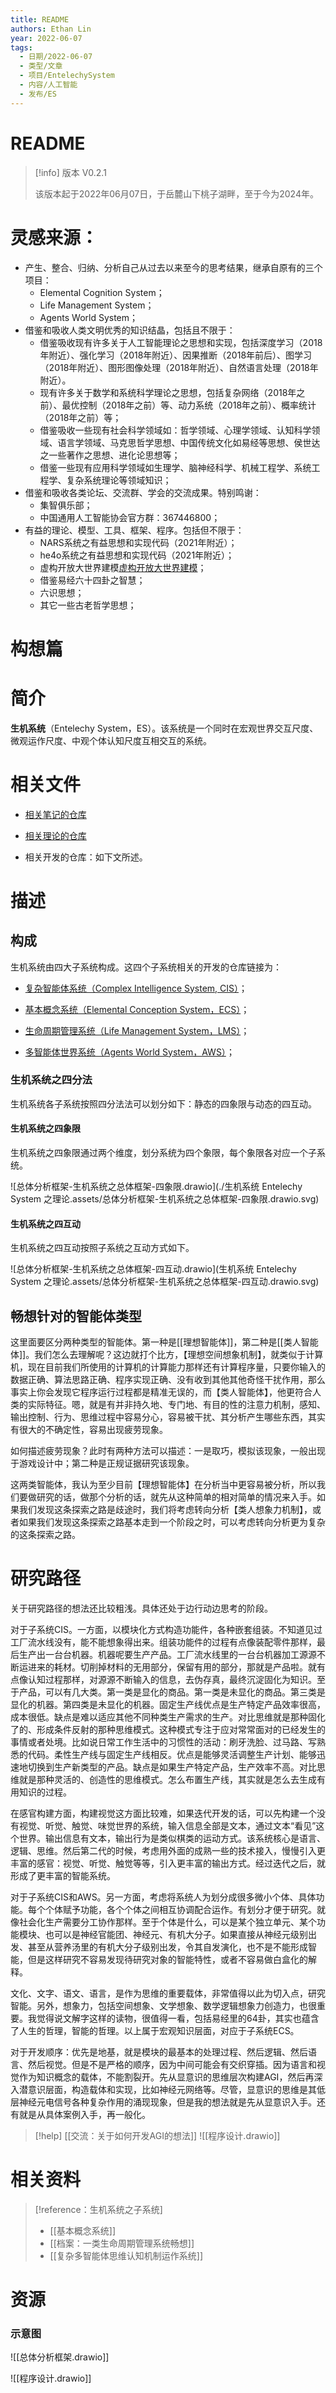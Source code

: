 ```yaml
---
title: README
authors: Ethan Lin
year: 2022-06-07 
tags:
  - 日期/2022-06-07 
  - 类型/文章 
  - 项目/EntelechySystem 
  - 内容/人工智能 
  - 发布/ES 
---
```



# README






> [!info] 版本
> V0.2.1
>
> 该版本起于2022年06月07日，于岳麓山下桃子湖畔，至于今为2024年。





# 灵感来源：

- 产生、整合、归纳、分析自己从过去以来至今的思考结果，继承自原有的三个项目：
	- Elemental Cognition System；
	- Life Management System；
	- Agents World System；
- 借鉴和吸收人类文明优秀的知识结晶，包括且不限于：
	- 借鉴吸收现有许多关于人工智能理论之思想和实现，包括深度学习（2018年附近）、强化学习（2018年附近）、因果推断（2018年前后）、图学习（2018年附近）、图形图像处理（2018年附近）、自然语言处理（2018年附近）。
	- 现有许多关于数学和系统科学理论之思想，包括复杂网络（2018年之前）、最优控制（2018年之前）等、动力系统（2018年之前）、概率统计（2018年之前）等；
	- 借鉴吸收一些现有社会科学领域如：哲学领域、心理学领域、认知科学领域、语言学领域、马克思哲学思想、中国传统文化如易经等思想、侯世达之一些著作之思想、进化论思想等；
	- 借鉴一些现有应用科学领域如生理学、脑神经科学、机械工程学、系统工程学、复杂系统理论等领域知识；
- 借鉴和吸收各类论坛、交流群、学会的交流成果。特别鸣谢：
	- 集智俱乐部；
	- 中国通用人工智能协会官方群：367446800；
- 有益的理论、模型、工具、框架、程序。包括但不限于：
	- NARS系统之有益思想和实现代码（2021年附近）；
	- he4o系统之有益思想和实现代码（2021年附近）；
	- 虚构开放大世界建模[虚构开放大世界建模](http://blog.sciencenet.cn/blog-33982-1207233.html)；
	- 借鉴易经六十四卦之智慧；
	- 六识思想；
	- 其它一些古老哲学思想；



# 构想篇





# 简介

**生机系统**（Entelechy System，ES）。该系统是一个同时在宏观世界交互尺度、微观运作尺度、中观个体认知尺度互相交互的系统。





# 相关文件

- [相关笔记的仓库]((https://github.com/EntelechySystem/EntelechySystem_notebook.git))

- [相关理论的仓库](https://github.com/EntelechySystem/EntelechySystem_theory.git)

- 相关开发的仓库：如下文所述。

# 描述

## 构成

生机系统由四大子系统构成。这四个子系统相关的开发的仓库链接为：

-   [复杂智能体系统（Complex Intelligence System, CIS）](https://github.com/EthanSystem/ComplexIntelligenceSystem.git)；
    
-   [基本概念系统（Elemental Conception System，ECS）](https://github.com/EthanSystem/ElementalConceptionSystem.git)；
    
-   [生命周期管理系统（Life Management System，LMS）](https://github.com/EthanSystem/LifeManagementSystem.git)；
    
-   [多智能体世界系统（Agents World System，AWS）](https://github.com/EthanSystem/AgentsWorldSystem.git)；
    


### 生机系统之四分法

生机系统各子系统按照四分法法可以划分如下：静态的四象限与动态的四互动。

#### 生机系统之四象限

生机系统之四象限通过两个维度，划分系统为四个象限，每个象限各对应一个子系统。

![总体分析框架-生机系统之总体框架-四象限.drawio](./生机系统 Entelechy System 之理论.assets/总体分析框架-生机系统之总体框架-四象限.drawio.svg)




#### 生机系统之四互动

生机系统之四互动按照子系统之互动方式如下。

![总体分析框架-生机系统之总体框架-四互动.drawio](生机系统 Entelechy System 之理论.assets/总体分析框架-生机系统之总体框架-四互动.drawio.svg)





## 畅想针对的智能体类型

这里面要区分两种类型的智能体。第一种是[[理想智能体]]，第二种是[[类人智能体]]。我们怎么去理解呢？这边就打个比方，【理想空间想象机制】，就类似于计算机，现在目前我们所使用的计算机的计算能力那样还有计算程序量，只要你输入的数据正确、算法思路正确、程序实现正确、没有收到其他其他奇怪干扰作用，那么事实上你会发现它程序运行过程都是精准无误的，而【类人智能体】，他更符合人类的实际特征。嗯，就是有并非持久地、专门地、有目的性的注意力机制，感知、输出控制、行为、思维过程中容易分心，容易被干扰、其分析产生哪些东西，其实有很大的不确定性，容易出现疲劳现象。

如何描述疲劳现象？此时有两种方法可以描述：一是取巧，模拟该现象，一般出现于游戏设计中；第二种是正规证据研究该现象。

这两类智能体，我认为至少目前【理想智能体】在分析当中更容易被分析，所以我们要做研究的话，做那个分析的话，就先从这种简单的相对简单的情况来入手。如果我们发现这条探索之路是歧途时，我们将考虑转向分析【类人想象力机制】，或者如果我们发现这条探索之路基本走到一个阶段之时，可以考虑转向分析更为复杂的这条探索之路。



# 研究路径


关于研究路径的想法还比较粗浅。具体还处于边行动边思考的阶段。

对于子系统CIS。一方面，以模块化方式构造功能件，各种嵌套组装。不知道见过工厂流水线没有，能不能想象得出来。组装功能件的过程有点像装配零件那样，最后生产出一台台机器。机器呢要生产产品。工厂流水线里的一台台机器加工源源不断运进来的耗材。切削掉材料的无用部分，保留有用的部分，那就是产品啦。就有点像认知过程那样，对源源不断输入的信息，去伪存真，最终沉淀固化为知识。至于产品，可以有几大类。第一类是显化的商品。第一类是未显化的商品。第三类是显化的机器。第四类是未显化的机器。固定生产线优点是生产特定产品效率很高，成本很低。缺点是难以适应其他不同种类生产需求的生产。对比思维就是那种固化了的、形成条件反射的那种思维模式。这种模式专注于应对常常面对的已经发生的事情或者处境。比如说日常工作生活中的习惯性的活动：刷牙洗脸、过马路、写熟悉的代码。柔性生产线与固定生产线相反。优点是能够灵活调整生产计划、能够迅速地切换到生产新类型的产品。缺点是如果生产特定产品，生产效率不高。对比思维就是那种灵活的、创造性的思维模式。怎么布置生产线，其实就是怎么去生成有用知识的过程。

在感官构建方面，构建视觉这方面比较难，如果迭代开发的话，可以先构建一个没有视觉、听觉、触觉、味觉世界的系统，输入信息全部是文本，通过文本“看见”这个世界。输出信息有文本，输出行为是类似棋类的运动方式。该系统核心是语言、逻辑、思维。然后第二代的时候，考虑用外面的成熟一些的技术接入，慢慢引入更丰富的感官：视觉、听觉、触觉等等，引入更丰富的输出方式。经过迭代之后，就形成了更丰富的智能系统。

对于子系统CIS和AWS。另一方面，考虑将系统人为划分成很多微小个体、具体功能。每个个体赋予功能，各个个体之间相互协调配合运作。有划分才便于研究。就像社会化生产需要分工协作那样。至于个体是什么，可以是某个独立单元、某个功能模块、也可以是神经官能团、神经元、有机大分子。如果直接从神经元级别出发、甚至从营养汤里的有机大分子级别出发，令其自发演化，也不是不能形成智能，但是这样研究不容易发现待研究对象的智能特性，或者不容易做白盒化的解释。

文化、文字、语文、语言，是作为思维的重要载体，非常值得以此为切入点，研究智能。另外，想象力，包括空间想象、文学想象、数学逻辑想象力创造力，也很重要。我觉得说文解字这样的读物，很值得一看，包括易经里的64卦，其实也蕴含了人生的哲理，智能的哲理。以上属于宏观知识层面，对应于子系统ECS。

对于开发顺序：优先是地基，就是模块的最基本的处理过程、然后逻辑、然后语言、然后视觉。但是不是严格的顺序，因为中间可能会有交织穿插。因为语言和视觉作为知识概念的载体，不能割裂开。先从显意识的思维层次构建AGI，然后再深入潜意识层面，构造载体和实现，比如神经元网络等。尽管，显意识的思维是其低层神经元电信号各种复杂作用的涌现现象，但是我的想法就是先从显意识入手。还有就是从具体案例入手，再一般化。



> [!help]
[[交流：关于如何开发AGI的想法]]
![[程序设计.drawio]]







# 相关资料

> [!reference：生机系统之子系统]
> - [[基本概念系统]]
> - [[档案：一类生命周期管理系统畅想]]
> - [[复杂多智能体思维认知机制运作系统]]
> 


# 资源


### 示意图

![[总体分析框架.drawio]]

![[程序设计.drawio]]




